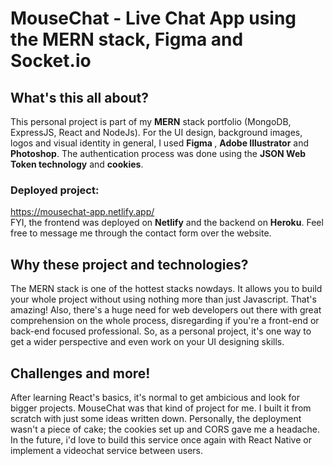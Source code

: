 # MouseChat - Live Chat App using the MERN stack, Figma and Socket.io

## What's this all about?

This personal project is part of my <b>MERN</b> stack portfolio (MongoDB, ExpressJS, React and NodeJs). For the UI design, background images, logos and visual identity in general, I used <b> Figma </b>, <b>Adobe Illustrator</b> and <b>Photoshop</b>. The authentication process was done using the <b>JSON Web Token technology</b> and <b>cookies</b>.

### Deployed project:

https://mousechat-app.netlify.app/
<br>FYI, the frontend was deployed on <b>Netlify</b> and the backend on <b>Heroku</b>. Feel free to message me through the contact form over the website.

## Why these project and technologies?

The MERN stack is one of the hottest stacks nowdays. It allows you to build your whole project without using
nothing more than just Javascript. That's amazing! Also, there's a huge need for web developers out there with great comprehension on the whole process, disregarding if you're a front-end or back-end focused professional. So, as a personal project, it's one way to get a wider perspective and even work on your UI designing skills.

## Challenges and more!

After learning React's basics, it's normal to get ambicious and look for bigger projects. MouseChat was that kind of project for me. I built it from scratch with just some ideas written down. Personally, the deployment wasn't a piece of cake; the cookies set up and CORS gave me a headache. In the future, i'd love to build this service once again with React Native or implement a videochat service between users.
